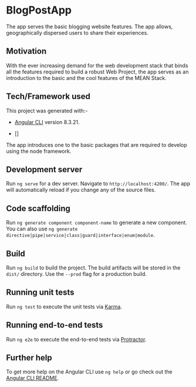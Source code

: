 # BlogPostApp

The app serves the basic blogging website features. The app allows, geographically dispersed users to share their experiences.

## Motivation

With the ever increasing demand for the web development stack that binds all the features required to build a robust Web Project, the app serves as an introduction to the basic and the cool features of the MEAN Stack. 

## Tech/Framework used

This project was generated with:-
- [Angular CLI](https://github.com/angular/angular-cli) version 8.3.21.

- []

The app introduces one to the basic packages that are required to develop using the node framework.

## Development server

Run `ng serve` for a dev server. Navigate to `http://localhost:4200/`. The app will automatically reload if you change any of the source files.

## Code scaffolding

Run `ng generate component component-name` to generate a new component. You can also use `ng generate directive|pipe|service|class|guard|interface|enum|module`.

## Build

Run `ng build` to build the project. The build artifacts will be stored in the `dist/` directory. Use the `--prod` flag for a production build.

## Running unit tests

Run `ng test` to execute the unit tests via [Karma](https://karma-runner.github.io).

## Running end-to-end tests

Run `ng e2e` to execute the end-to-end tests via [Protractor](http://www.protractortest.org/).

## Further help

To get more help on the Angular CLI use `ng help` or go check out the [Angular CLI README](https://github.com/angular/angular-cli/blob/master/README.md).
